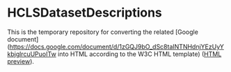 HCLSDatasetDescriptions
=======================

This is the temporary repository for converting the related [Google document](https://docs.google.com/document/d/1zGQJ9bO_dSc8taINTNHdnjYEzUyYkbjglrcuUPuoITw into HTML according to the W3C HTML template) ([HTML preview](http://htmlpreview.github.io/?https://github.com/joejimbo/HCLSDatasetDescriptions/blob/master/Overview.html)).
